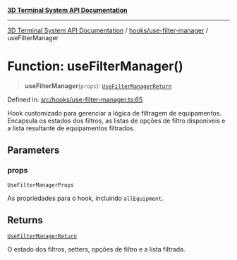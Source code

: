 [**3D Terminal System API Documentation**](../../../README.md)

***

[3D Terminal System API Documentation](../../../README.md) / [hooks/use-filter-manager](../README.md) / useFilterManager

# Function: useFilterManager()

> **useFilterManager**(`props`): [`UseFilterManagerReturn`](../interfaces/UseFilterManagerReturn.md)

Defined in: [src/hooks/use-filter-manager.ts:65](https://github.com/Dicommunitas/ThreeJS_Terminal_3D2/blob/7cc56be20ce03492e7afbc2e75ffa70f9c523fe8/src/hooks/use-filter-manager.ts#L65)

Hook customizado para gerenciar a lógica de filtragem de equipamentos.
Encapsula os estados dos filtros, as listas de opções de filtro disponíveis e a lista
resultante de equipamentos filtrados.

## Parameters

### props

`UseFilterManagerProps`

As propriedades para o hook, incluindo `allEquipment`.

## Returns

[`UseFilterManagerReturn`](../interfaces/UseFilterManagerReturn.md)

O estado dos filtros, setters, opções de filtro e a lista filtrada.
